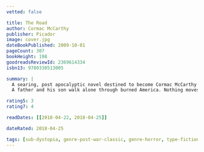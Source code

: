 ```yaml
---
vetted: false

title: The Road
author: Cormac McCarthy
publisher: Picador
image: cover.jpg
dateBookPublished: 2009-10-01
pageCount: 307
bookHeight: 198
goodreadsReviewId: 2369614334
isbn13: 9780330513005

summary: |
  A searing, post apocalyptic novel destined to become Cormac McCarthy’s masterpiece.
  A father and his son walk alone through burned America. Nothing moves in the ravaged landscape save the ash on the wind. It is cold enough to crack stones, and when the snow falls it is gray. The sky is dark. Their destination is the coast, although they don’t know what, if anything, awaits them there. They have nothing; just a pistol to defend themselves against the lawless bands that stalk the road, the clothes they are wearing, a cart of scavenged food—and each other.

rating5: 3
rating7: 4

readDates: [[2018-04-22, 2018-04-25]]

dateRated: 2018-04-25

tags: [sub-dystopia, genre-post-war-classic, genre-horror, type-fiction, form-paperback]
---
```

